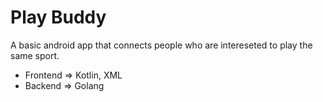 # Play Buddy

A basic android app that  connects people who are intereseted to play the same sport.

* Frontend => Kotlin, XML
* Backend => Golang
